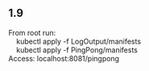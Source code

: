 ## 1.9
From root run: <br />
&nbsp;&nbsp;&nbsp;&nbsp;kubectl apply -f LogOutput/manifests <br />
&nbsp;&nbsp;&nbsp;&nbsp;kubectl apply -f PingPong/manifests <br />
Access: localhost:8081/pingpong
